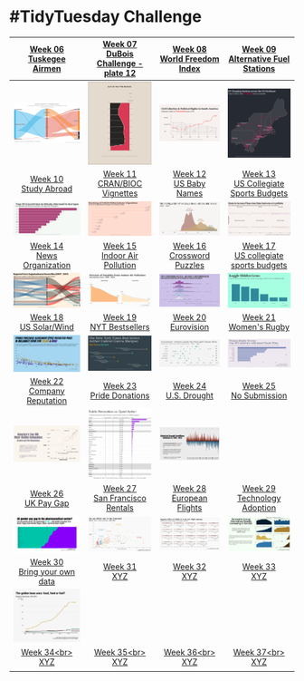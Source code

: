 # #TidyTuesday Challenge

<!-- table header, followed by pictures link -->

|   [Week 06<br>Tuskegee Airmen](https://github.com/poncest/tidytuesday/tree/main/2022/Week_06)    | [Week 07<br>DuBois Challenge - plate 12](https://github.com/poncest/tidytuesday/tree/main/2022/Week_07) | [Week 08<br>World Freedom Index](https://github.com/poncest/tidytuesday/tree/main/2022/Week_08) |  [Week 09<br>Alternative Fuel Stations](https://github.com/poncest/tidytuesday/tree/main/2022/Week_09)   |
|:------------------------------------------------------------------------------------------------:|:-------------------------------------------------------------------------------------------------------:|:-----------------------------------------------------------------------------------------------:|:--------------------------------------------------------------------------------------------------------:|
|                            ![](Week_06/2022_06_airmen.png "Week 06")                             |                       ![](Week_07/2022_07_duboischallenge_plate12.png "Week 07")                        |                     ![](Week_08/2022_08_world_freedom_index.png "Week 08")                      |                       ![](Week_09/2022_09_alternative_fuel_stations.png "Week 09")                       |
|     [Week 10<br>Study Abroad](https://github.com/poncest/tidytuesday/tree/main/2022/Week_10)     |     [Week 11<br>CRAN/BIOC Vignettes](https://github.com/poncest/tidytuesday/tree/main/2022/Week_11)     |    [Week 12<br>US Baby Names](https://github.com/poncest/tidytuesday/tree/main/2022/Week_12)    | [Week 13<br>US Collegiate Sports Budgets](https://github.com/poncest/tidytuesday/tree/main/2022/Week_13) |
|                            ![](Week_10/2022_10_erasmus.png "Week 10")                            |                         ![](Week_11/2022_11_cran_bioc_vignattes.png "Week 11")                          |                          ![](Week_12/2022_12_baby_names.png "Week 12")                          |                       ![](Week_13/2022_13_collegiate_sports_budgets.png "Week 13")                       |
|  [Week 14<br>News Organization](https://github.com/poncest/tidytuesday/tree/main/2022/Week_14)   |    [Week 15<br>Indoor Air Pollution](https://github.com/poncest/tidytuesday/tree/main/2022/Week_15)     |  [Week 16<br>Crossword Puzzles](https://github.com/poncest/tidytuesday/tree/main/2022/Week_16)  | [Week 17<br>US collegiate sports budgets](https://github.com/poncest/tidytuesday/tree/main/2022/Week_17) |
|                           ![](Week_14/2022_14_news_orgs.png "Week 14")                           |                           ![](Week_15/2022_15_indoor_pollution.png "Week 15")                           |                           ![](Week_16/2022_16_big_dave.png "Week 16")                           |                              ![](Week_17/2022_17_hidden_gems.png "Week 17")                              |
|    [Week 18<br>US Solar/Wind](https://github.com/poncest/tidytuesday/tree/main/2022/Week_18)     |       [Week 19<br>NYT Bestsellers](https://github.com/poncest/tidytuesday/tree/main/2022/Week_19)       |     [Week 20<br>Eurovision](https://github.com/poncest/tidytuesday/tree/main/2022/Week_20)      |        [Week 21<br>Women's Rugby](https://github.com/poncest/tidytuesday/tree/main/2022/Week_21)         |
|                           ![](Week_18/2022_18_capacity.png "Week 18")                            |                              ![](Week_19/2022_19_nyt_titles.png "Week 19")                              |                          ![](Week_20/2022_20_eurovision.png "Week 20")                          |                                 ![](Week_21/2022_21_rugby.png "Week 21")                                 |
|  [Week 22<br>Company Reputation](https://github.com/poncest/tidytuesday/tree/main/2022/Week_22)  |       [Week 23<br>Pride Donations](https://github.com/poncest/tidytuesday/tree/main/2022/Week_23)       |    [Week 24<br>U.S. Drought](https://github.com/poncest/tidytuesday/tree/main/2022/Week_24)     |                               [Week 25<br>No Submission](2022_24/Week_25)                                |
|                          ![](Week_22/2022_22_reputation.png "Week 22")                           |                              ![](Week_23/2022_23_donations.png "Week 23")                               |                           ![](Week_24/2022_24_drought.png "Week 24")                            |                                                                                                          |
|      [Week 26<br>UK Pay Gap](https://github.com/poncest/tidytuesday/tree/main/2022/Week_26)      |    [Week 27<br>San Francisco Rentals](https://github.com/poncest/tidytuesday/tree/main/2022/Week_27)    |  [Week 28<br>European Flights](https://github.com/poncest/tidytuesday/tree/main/2022/Week_28)   |     [Week 29<br>Technology Adoption](https://github.com/poncest/tidytuesday/tree/main/2022/Week_29)      |
|                            ![](Week_26/2022_26_paygap.png "Week 26")                             |                                 ![](Week_27/2022_27_rent.png "Week 27")                                 |                           ![](Week_28/2022_28_flights.png "Week 28")                            |                              ![](Week_29/2022_29_technology.png "Week 29")                               |
| [Week 30<br> Bring your own data](https://github.com/poncest/tidytuesday/tree/main/2022/Week_30) |             [Week 31<br>XYZ](https://github.com/poncest/tidytuesday/tree/main/2022/Week_31)             |         [Week 32<br>XYZ](https://github.com/poncest/tidytuesday/tree/main/2022/Week_32)         |             [Week 33<br>XYZ](https://github.com/poncest/tidytuesday/tree/main/2022/Week_33)              |
|                            ![](Week_30/2022_30_soybean.png "Week 30")                            |                                                  ![]()                                                  |                                              ![]()                                              |                                                  ![]()                                                   |
|        [Week 34\<br> XYZ](https://github.com/poncest/tidytuesday/tree/main/2022/Week_34)         |            [Week 35\<br> XYZ](https://github.com/poncest/tidytuesday/tree/main/2022/Week_35)            |        [Week 36\<br> XYZ](https://github.com/poncest/tidytuesday/tree/main/2022/Week_36)        |            [Week 37\<br> XYZ](https://github.com/poncest/tidytuesday/tree/main/2022/Week_37)             |
|                                                                                                  |                                                                                                         |                                                                                                 |                                                                                                          |
